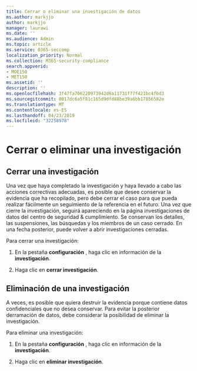 ```yaml
---
title: Cerrar o eliminar una investigación de datos
ms.author: markjjo
author: markjjo
manager: laurawi
ms.date: ''
ms.audience: Admin
ms.topic: article
ms.service: O365-seccomp
localization_priority: Normal
ms.collection: M365-security-compliance
search.appverid:
- MOE150
- MET150
ms.assetid: ''
description: ''
ms.openlocfilehash: 3f47fa706220973942d6a11731f77f421bc4fbd3
ms.sourcegitcommit: 0017dc6a5f81c165d9dfd88be39a6bb17856582e
ms.translationtype: MT
ms.contentlocale: es-ES
ms.lasthandoff: 04/23/2019
ms.locfileid: "32258978"
---
```

# <a name="close-or-delete-an-investigation"></a>Cerrar o eliminar una investigación

## <a name="close-an-investigation"></a>Cerrar una investigación

 Una vez que haya completado la investigación y haya llevado a cabo las acciones correctivas adecuadas, es posible que desee conservar la evidencia que ha recopilado, pero debe cerrar el caso para que pueda realizar fácilmente un seguimiento de la referencia en el futuro. Una vez que cierre la investigación, seguirá apareciendo en la página investigaciones de datos del centro de seguridad & cumplimiento. Se conservan los detalles, las suspensiones, las búsquedas y los miembros de un caso cerrado. En una fecha posterior, puede volver a abrir investigaciones cerradas.

Para cerrar una investigación:

1. En la pestaña **configuración** , haga clic en información de la **investigación**.

2. Haga clic en **cerrar investigación**. 


## <a name="delete-an-investigation"></a>Eliminación de una investigación

A veces, es posible que quiera destruir la evidencia porque contiene datos confidenciales que no desea conservar. Para evitar la posterior derramación de datos, debe considerar la posibilidad de eliminar la investigación.

Para eliminar una investigación:

1. En la pestaña **configuración** , haga clic en información de la **investigación**.

2. Haga clic en **eliminar investigación**. 